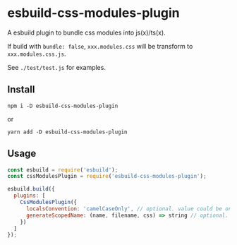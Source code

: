 # esbuild-css-modules-plugin

A esbuild plugin to bundle css modules into js(x)/ts(x).

If build with `bundle: false`, `xxx.modules.css` will be transform to `xxx.modules.css.js`.

See `./test/test.js` for examples.

## Install

```shell
npm i -D esbuild-css-modules-plugin
```

or

```shell
yarn add -D esbuild-css-modules-plugin
```

## Usage

```js
const esbuild = require('esbuild');
const cssModulesPlugin = require('esbuild-css-modules-plugin');

esbuild.build({
  plugins: [
    CssModulesPlugin({
      localsConvention: 'camelCaseOnly', // optional. value could be one of 'camelCaseOnly', 'camelCase', 'dashes', 'dashesOnly', default is 'camelCaseOnly'
      generateScopedName: (name, filename, css) => string // optional. 
    })
  ]
});
```
